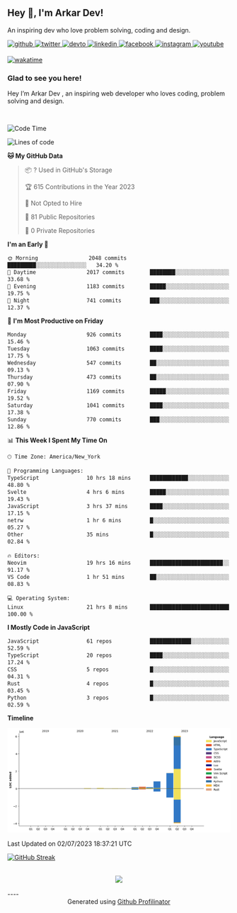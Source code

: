 ## Hey 👋, I'm Arkar Dev!  

An inspiring dev who love problem solving, coding and design.

<a href="https://github.com/Riley1101" target="_blank">
<img src=https://img.shields.io/badge/github-%2324292e.svg?&style=for-the-badge&logo=github&logoColor=white alt=github style="margin-bottom: 5px;" />
</a>
<a href="https://twitter.com/arkardev" target="_blank">
<img src=https://img.shields.io/badge/twitter-%2300acee.svg?&style=for-the-badge&logo=twitter&logoColor=white alt=twitter style="margin-bottom: 5px;" />
</a>
<a href="https://dev.to/riley1101" target="_blank">
<img src=https://img.shields.io/badge/dev.to-%2308090A.svg?&style=for-the-badge&logo=dev.to&logoColor=white alt=devto style="margin-bottom: 5px;" />
</a>
<a href="https://linkedin.com/in/arkar-kaung-myat" target="_blank">
<img src=https://img.shields.io/badge/linkedin-%231E77B5.svg?&style=for-the-badge&logo=linkedin&logoColor=white alt=linkedin style="margin-bottom: 5px;" />
</a>
<a href="https://www.facebook.com/riley.eileen.75" target="_blank">
<img src=https://img.shields.io/badge/facebook-%232E87FB.svg?&style=for-the-badge&logo=facebook&logoColor=white alt=facebook style="margin-bottom: 5px;" />
</a>
<a href="https://instagram.com/rileys1101" target="_blank">
<img src=https://img.shields.io/badge/instagram-%23000000.svg?&style=for-the-badge&logo=instagram&logoColor=white alt=instagram style="margin-bottom: 5px;" />
</a>
<a href="https://www.youtube.com/channel/UC_RfEQCC3gL2AzsFFAABikg" target="_blank">
<img src=https://img.shields.io/badge/youtube-%23EE4831.svg?&style=for-the-badge&logo=youtube&logoColor=white alt=youtube style="margin-bottom: 5px;" />
</a>  
  
[![wakatime](https://wakatime.com/badge/user/cf23b6e3-75f8-4c04-b0e3-273191c8d2ec.svg)](https://wakatime.com/@cf23b6e3-75f8-4c04-b0e3-273191c8d2ec)


### Glad to see you here!  
Hey I’m Arkar Dev , an inspiring web developer who loves coding, problem solving and design.

<br/>

<!--START_SECTION:waka-->
![Code Time](http://img.shields.io/badge/Code%20Time-302%20hrs%2012%20mins-blue)

![Lines of code](https://img.shields.io/badge/From%20Hello%20World%20I%27ve%20Written-9.4%20million%20lines%20of%20code-blue)

**🐱 My GitHub Data** 

> 📦 ? Used in GitHub's Storage 
 > 
> 🏆 615 Contributions in the Year 2023
 > 
> 🚫 Not Opted to Hire
 > 
> 📜 81 Public Repositories 
 > 
> 🔑 0 Private Repositories 
 > 
**I'm an Early 🐤** 

```text
🌞 Morning                2048 commits        █████████░░░░░░░░░░░░░░░░   34.20 % 
🌆 Daytime                2017 commits        ████████░░░░░░░░░░░░░░░░░   33.68 % 
🌃 Evening                1183 commits        █████░░░░░░░░░░░░░░░░░░░░   19.75 % 
🌙 Night                  741 commits         ███░░░░░░░░░░░░░░░░░░░░░░   12.37 % 
```
📅 **I'm Most Productive on Friday** 

```text
Monday                   926 commits         ████░░░░░░░░░░░░░░░░░░░░░   15.46 % 
Tuesday                  1063 commits        ████░░░░░░░░░░░░░░░░░░░░░   17.75 % 
Wednesday                547 commits         ██░░░░░░░░░░░░░░░░░░░░░░░   09.13 % 
Thursday                 473 commits         ██░░░░░░░░░░░░░░░░░░░░░░░   07.90 % 
Friday                   1169 commits        █████░░░░░░░░░░░░░░░░░░░░   19.52 % 
Saturday                 1041 commits        ████░░░░░░░░░░░░░░░░░░░░░   17.38 % 
Sunday                   770 commits         ███░░░░░░░░░░░░░░░░░░░░░░   12.86 % 
```


📊 **This Week I Spent My Time On** 

```text
🕑︎ Time Zone: America/New_York

💬 Programming Languages: 
TypeScript               10 hrs 18 mins      ████████████░░░░░░░░░░░░░   48.80 % 
Svelte                   4 hrs 6 mins        █████░░░░░░░░░░░░░░░░░░░░   19.43 % 
JavaScript               3 hrs 37 mins       ████░░░░░░░░░░░░░░░░░░░░░   17.15 % 
netrw                    1 hr 6 mins         █░░░░░░░░░░░░░░░░░░░░░░░░   05.27 % 
Other                    35 mins             █░░░░░░░░░░░░░░░░░░░░░░░░   02.84 % 

🔥 Editors: 
Neovim                   19 hrs 16 mins      ███████████████████████░░   91.17 % 
VS Code                  1 hr 51 mins        ██░░░░░░░░░░░░░░░░░░░░░░░   08.83 % 

💻 Operating System: 
Linux                    21 hrs 8 mins       █████████████████████████   100.00 % 
```

**I Mostly Code in JavaScript** 

```text
JavaScript               61 repos            █████████████░░░░░░░░░░░░   52.59 % 
TypeScript               20 repos            ████░░░░░░░░░░░░░░░░░░░░░   17.24 % 
CSS                      5 repos             █░░░░░░░░░░░░░░░░░░░░░░░░   04.31 % 
Rust                     4 repos             █░░░░░░░░░░░░░░░░░░░░░░░░   03.45 % 
Python                   3 repos             █░░░░░░░░░░░░░░░░░░░░░░░░   02.59 % 
```



**Timeline**

![Lines of Code chart](https://raw.githubusercontent.com/Riley1101/Riley1101/main/assets/bar_graph.png)


 Last Updated on 02/07/2023 18:37:21 UTC
<!--END_SECTION:waka-->

[![GitHub Streak](https://streak-stats.demolab.com?user=Riley1101)](https://git.io/streak-stats)
  
<br/>  
<div align="center">
<img src="https://komarev.com/ghpvc/?username=Riley1101&&style=flat-square" align="center" />
</div>  
<br/>  
----
<div align="center">Generated using <a href="https://profilinator.rishav.dev/" target="_blank">Github Profilinator</a></div>

